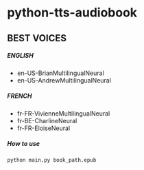 # python-tts-audiobook

## BEST VOICES
##### ENGLISH
- en-US-BrianMultilingualNeural
- en-US-AndrewMultilingualNeural
##### FRENCH
- fr-FR-VivienneMultilingualNeural
- fr-BE-CharlineNeural
- fr-FR-EloiseNeural

##### How to use
```bash
python main.py book_path.epub
```
